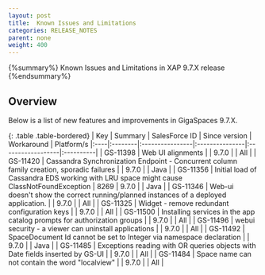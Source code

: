 ```yaml
---
layout: post
title:  Known Issues and Limitations
categories: RELEASE_NOTES
parent: none
weight: 400
---
```


{%summary%} Known Issues and Limitations in XAP 9.7.X release {%endsummary%}

## Overview

Below is a list of new features and improvements in GigaSpaces 9.7.X.


{: .table .table-bordered}
| Key | Summary | SalesForce ID | Since version | Workaround | Platform/s
|:----|:--------|:----------------|:---------------|:------------------|:----------|
| GS-11398 | Web UI alignments | | 9.7.0 | | All |
| GS-11420 | Cassandra Synchronization Endpoint - Concurrent column family creation, sporadic failures | | 9.7.0 | | Java |
| GS-11356 | Initial load of Cassandra EDS working with LRU space might cause ClassNotFoundException | 8269 | 9.7.0 | | Java |
| GS-11346 | Web-ui doesn't show the correct running/planned instances of a deployed application. | | 9.7.0 | | All |
| GS-11325 | Widget - remove redundant configuration keys | | 9.7.0 | | All |
| GS-11500 | Installing services in the app catalog prompts for authorization groups | | 9.7.0 | | All |
| GS-11496 | webui security - a viewer can uninstall applications | | 9.7.0 | | All |
| GS-11492 | SpaceDocument Id cannot be set to Integer via namespace declaration | | 9.7.0 | | Java |
| GS-11485 | Exceptions reading with OR queries objects with Date fields inserted by GS-UI | | 9.7.0 | | All |
| GS-11484 | Space name can not contain the word "localview" | | 9.7.0 | | All |